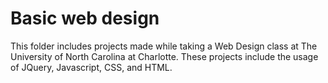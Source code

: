 # Basic web design

This folder includes projects made while taking a Web Design class at The University of North Carolina at Charlotte. These projects include the usage of JQuery, Javascript, CSS, and HTML.
